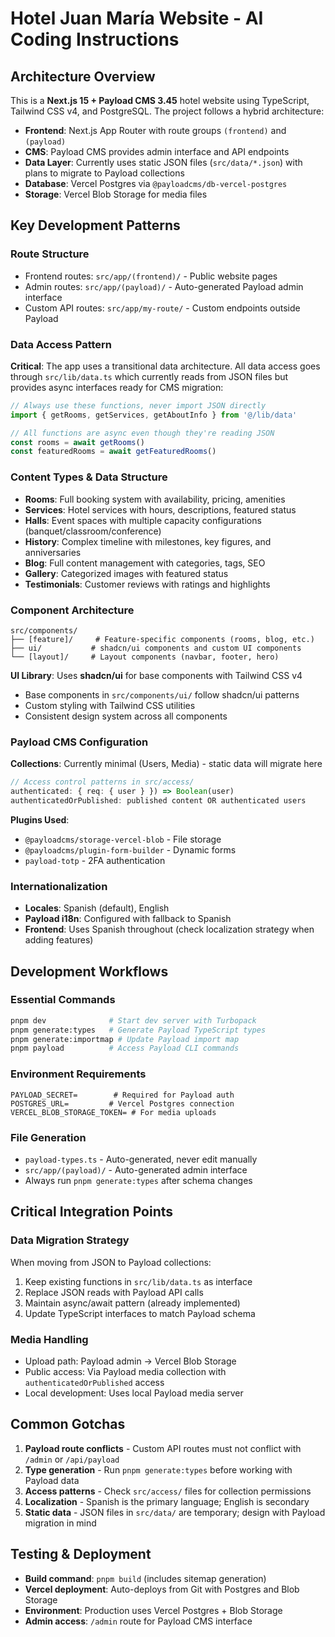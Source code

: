 # Hotel Juan María Website - AI Coding Instructions

## Architecture Overview

This is a **Next.js 15 + Payload CMS 3.45** hotel website using TypeScript, Tailwind CSS v4, and PostgreSQL. The project follows a hybrid architecture:

- **Frontend**: Next.js App Router with route groups `(frontend)` and `(payload)`
- **CMS**: Payload CMS provides admin interface and API endpoints
- **Data Layer**: Currently uses static JSON files (`src/data/*.json`) with plans to migrate to Payload collections
- **Database**: Vercel Postgres via `@payloadcms/db-vercel-postgres`
- **Storage**: Vercel Blob Storage for media files

## Key Development Patterns

### Route Structure

- Frontend routes: `src/app/(frontend)/` - Public website pages
- Admin routes: `src/app/(payload)/` - Auto-generated Payload admin interface
- Custom API routes: `src/app/my-route/` - Custom endpoints outside Payload

### Data Access Pattern

**Critical**: The app uses a transitional data architecture. All data access goes through `src/lib/data.ts` which currently reads from JSON files but provides async interfaces ready for CMS migration:

```typescript
// Always use these functions, never import JSON directly
import { getRooms, getServices, getAboutInfo } from '@/lib/data'

// All functions are async even though they're reading JSON
const rooms = await getRooms()
const featuredRooms = await getFeaturedRooms()
```

### Content Types & Data Structure

- **Rooms**: Full booking system with availability, pricing, amenities
- **Services**: Hotel services with hours, descriptions, featured status
- **Halls**: Event spaces with multiple capacity configurations (banquet/classroom/conference)
- **History**: Complex timeline with milestones, key figures, and anniversaries
- **Blog**: Full content management with categories, tags, SEO
- **Gallery**: Categorized images with featured status
- **Testimonials**: Customer reviews with ratings and highlights

### Component Architecture

```
src/components/
├── [feature]/     # Feature-specific components (rooms, blog, etc.)
├── ui/           # shadcn/ui components and custom UI components
└── [layout]/     # Layout components (navbar, footer, hero)
```

**UI Library**: Uses **shadcn/ui** for base components with Tailwind CSS v4

- Base components in `src/components/ui/` follow shadcn/ui patterns
- Custom styling with Tailwind CSS utilities
- Consistent design system across all components

### Payload CMS Configuration

**Collections**: Currently minimal (Users, Media) - static data will migrate here

```typescript
// Access control patterns in src/access/
authenticated: { req: { user } }) => Boolean(user)
authenticatedOrPublished: published content OR authenticated users
```

**Plugins Used**:

- `@payloadcms/storage-vercel-blob` - File storage
- `@payloadcms/plugin-form-builder` - Dynamic forms
- `payload-totp` - 2FA authentication

### Internationalization

- **Locales**: Spanish (default), English
- **Payload i18n**: Configured with fallback to Spanish
- **Frontend**: Uses Spanish throughout (check localization strategy when adding features)

## Development Workflows

### Essential Commands

```bash
pnpm dev              # Start dev server with Turbopack
pnpm generate:types   # Generate Payload TypeScript types
pnpm generate:importmap # Update Payload import map
pnpm payload          # Access Payload CLI commands
```

### Environment Requirements

```env
PAYLOAD_SECRET=        # Required for Payload auth
POSTGRES_URL=         # Vercel Postgres connection
VERCEL_BLOB_STORAGE_TOKEN= # For media uploads
```

### File Generation

- `payload-types.ts` - Auto-generated, never edit manually
- `src/app/(payload)/` - Auto-generated admin interface
- Always run `pnpm generate:types` after schema changes

## Critical Integration Points

### Data Migration Strategy

When moving from JSON to Payload collections:

1. Keep existing functions in `src/lib/data.ts` as interface
2. Replace JSON reads with Payload API calls
3. Maintain async/await pattern (already implemented)
4. Update TypeScript interfaces to match Payload schema

### Media Handling

- Upload path: Payload admin → Vercel Blob Storage
- Public access: Via Payload media collection with `authenticatedOrPublished` access
- Local development: Uses local Payload media server

## Common Gotchas

1. **Payload route conflicts** - Custom API routes must not conflict with `/admin` or `/api/payload`
2. **Type generation** - Run `pnpm generate:types` before working with Payload data
3. **Access patterns** - Check `src/access/` files for collection permissions
4. **Localization** - Spanish is the primary language; English is secondary
5. **Static data** - JSON files in `src/data/` are temporary; design with Payload migration in mind

## Testing & Deployment

- **Build command**: `pnpm build` (includes sitemap generation)
- **Vercel deployment**: Auto-deploys from Git with Postgres and Blob Storage
- **Environment**: Production uses Vercel Postgres + Blob Storage
- **Admin access**: `/admin` route for Payload CMS interface

